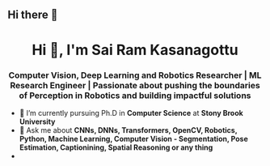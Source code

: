 ## Hi there 👋

<h1 align="center">Hi 👋, I'm Sai Ram Kasanagottu</h1>
<h3 align="center">Computer Vision, Deep Learning and Robotics Researcher | ML Research Engineer | Passionate about pushing the boundaries of Perception in Robotics and building impactful solutions</h3>

- 🔭 I’m currently pursuing Ph.D in **Computer Science** at **Stony Brook University**
- 💬 Ask me about **CNNs, DNNs, Transformers, OpenCV, Robotics, Python, Machine Learning, Computer Vision - Segmentation, Pose Estimation, Captionining, Spatial Reasoning or any thing**
- 
<!--
**supersai007/supersai007** is a ✨ _special_ ✨ repository because its `README.md` (this file) appears on your GitHub profile.

Here are some ideas to get you started:

- 🔭 I’m currently working on ...
- 🌱 I’m currently learning ...
- 👯 I’m looking to collaborate on ...
- 🤔 I’m looking for help with ...
- 💬 Ask me about ...
- 📫 How to reach me: ...
- 😄 Pronouns: ...
- ⚡ Fun fact: ...
-->
